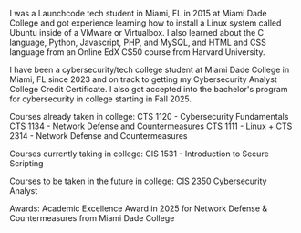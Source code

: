 I was a Launchcode tech student in Miami, FL in 2015 at Miami Dade College and got experience learning how to install a Linux system called Ubuntu inside of a VMware or Virtualbox. I also learned about the C language, Python, Javascript, PHP, and MySQL, and HTML and CSS language from an Online EdX CS50 course from Harvard University.

I have been a cybersecurity/tech college student at Miami Dade College in Miami, FL since 2023 and on track to getting my Cybersecurity Analyst College Credit Certificate. I also got accepted into the bachelor's program for cybersecurity in college starting in Fall 2025. 

Courses already taken in college:
CTS 1120 - Cybersecurity Fundamentals
CTS 1134 - Network Defense and Countermeasures 
CTS 1111 - Linux + 
CTS 2314 - Network Defense and Countermeasures

Courses currently taking in college:
CIS 1531 - Introduction to Secure Scripting 

Courses to be taken in the future in college:
CIS 2350 Cybersecurity Analyst

Awards:
Academic Excellence Award in 2025 for Network Defense & Countermeasures from Miami Dade College

